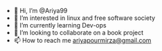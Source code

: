 - 👋 Hi, I’m @Ariya99
- 👀 I’m interested in linux and free software society
- 🌱 I’m currently learning Dev-ops
- 💞️ I’m looking to collaborate on a book project
- 📫 How to reach me ariyapourmirza@gmail.com

<!---
Ariya99/Ariya99 is a ✨ special ✨ repository because its `README.md` (this file) appears on your GitHub profile.
You can click the Preview link to take a look at your changes.
--->
